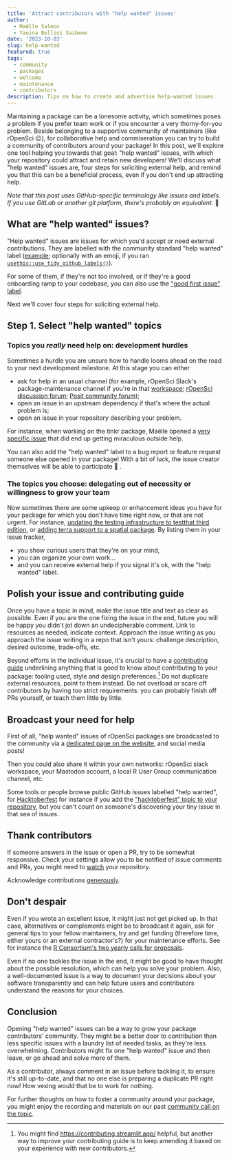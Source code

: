 ```yaml
---
title: 'Attract contributors with "help wanted" issues'
author:
  - Maëlle Salmon
  - Yanina Bellini Saibene
date: '2023-10-03'
slug: help-wanted
featured: true 
tags:
  - community
  - packages
  - welcome
  - maintenance
  - contributors
description: Tips on how to create and advertise help-wanted issues.
---
```


Maintaining a package can be a lonesome activity, which sometimes poses a problem if you prefer team work or if you encounter a very thorny-for-you problem.
Beside belonging to a supportive community of maintainers (like rOpenSci :wink:), for collaborative help and commiseration you can try to build a community of contributors around your package!
In this post, we'll explore one tool helping you towards that goal: "help wanted" issues, with which your repository could attract and retain new developers! We'll discuss what "help wanted" issues are, four steps for soliciting external help, and remind you that this can be a beneficial process, even if you don't end up attracting help.

_Note that this post uses GitHub-specific terminology like issues and labels. If you use GitLab or another git platform, there's probably an equivalent._ :slightly_smiling_face:

## What are "help wanted" issues?

"Help wanted" issues are issues for which you'd accept or need external contributions.
They are labelled with the community standard "help wanted" label ([example](https://github.com/ropensci/osmextract/issues/286); optionally with an emoji, if you ran [`usethis::use_tidy_github_labels()`](https://usethis.r-lib.org/reference/use_github_labels.html)).

For some of them, if they're not too involved, or if they're a good onboarding ramp to your codebase, you can also use the ["good first issue" label](https://docs.github.com/en/communities/setting-up-your-project-for-healthy-contributions/encouraging-helpful-contributions-to-your-project-with-labels).

Next we'll cover four steps for soliciting external help.

## Step 1. Select "help wanted" topics

### Topics you *really* need help on: development hurdles

Sometimes a hurdle you are unsure how to handle looms ahead on the road to your next development milestone.
At this stage you can either
- ask for help in an usual channel (for example, rOpenSci Slack's package-maintenance channel if you're in that [workspace](https://contributing.ropensci.org/resources.html#channels); [rOpenSci discussion forum](/blog/2022/01/11/ropensci-forum/); [Posit community forum](https://community.rstudio.com/));
- open an issue in an upstream dependency if that's where the actual problem is;
- open an issue in your repository describing your problem.

For instance, when working on the tinkr package, Maëlle opened a [very specific issue](https://github.com/ropensci/tinkr/issues/9) that did end up getting miraculous outside help.

You can also add the "help wanted" label to a bug report or feature request someone else opened in your package!
With a bit of luck, the issue creator themselves will be able to participate 🎉 .

### The topics you choose: delegating out of necessity or willingness to grow your team

Now sometimes there are some upkeep or enhancement ideas you have for your package for which you don't have time right now, or that are not urgent.
For instance, [updating the testing infrastructure to testthat third edition](https://github.com/ropensci/geojsonio/issues/183), or [adding terra support to a spatial package](https://github.com/ropensci/landscapetools/issues/33).
By listing them in your issue tracker, 

- you show curious users that they're on your mind, 
- you can organize your own work... 
- and you can receive external help if you signal it's ok, with the "help wanted" label.

## Polish your issue and contributing guide

Once you have a topic in mind, make the issue title and text as clear as possible.
Even if you are the one fixing the issue in the end, future you will be happy you didn't jot down an undecipherable comment.
Link to resources as needed, indicate context.
Approach the issue writing as you approach the issue writing in a repo that isn't yours: challenge description, desired outcome, trade-offs, etc.

Beyond efforts in the individual issue, it's crucial to have a [contributing guide](https://devguide.ropensci.org/collaboration.html#contributing-guide) underlining anything that is good to know about contributing to your package: tooling used, style and design preferences.[^ctb]
Do not duplicate external resources, point to them instead.
Do not overload or scare off contributors by having too strict requirements: you can probably finish off PRs yourself, or teach them little by little. 

[^ctb]: You might find https://contributing.streamlit.app/ helpful, but another way to improve your contributing guide is to keep amending it based on your experience with new contributors.

## Broadcast your need for help

First of all, "help wanted" issues of rOpenSci packages are broadcasted to the community via a [dedicated page on the website](/help-wanted), and social media posts!

Then you could also share it within your own networks: rOpenSci slack workspace, your Mastodon account, a local R User Group communication channel, etc.

Some tools or people browse public GitHub issues labelled "help wanted", for [Hacktoberfest](https://hacktoberfest.com/) for instance if you add the ["hacktoberfest" topic to your repository](https://hacktoberfest.com/participation/), but you can't count on someone's discovering your tiny issue in that sea of issues.

## Thank contributors

If someone answers in the issue or open a PR, try to be somewhat responsive.
Check your settings allow you to be notified of issue comments and PRs, you might need to [watch](https://docs.github.com/en/account-and-profile/managing-subscriptions-and-notifications-on-github/managing-subscriptions-for-activity-on-github/viewing-your-subscriptions) your repository.

Acknowledge contributions [generously](https://devguide.ropensci.org/collaboration.html?q=generous#attributions).

## Don't despair

Even if you wrote an excellent issue, it might just not get picked up.
In that case, alternatives or complements might be to broadcast it again, ask for general tips to your fellow maintainers, try and get funding (therefore time, either yours or an external contractor's?) for your maintenance efforts.
See for instance the [R Consortium's two yearly calls for proposals](https://www.r-consortium.org/all-projects/call-for-proposals#Rstats).

Even if no one tackles the issue in the end, it might be good to have thought about the possible resolution, which can help you solve your problem. 
Also, a well-documented issue is a way to document your decisions about your software transparently and can help future users and contributors understand the reasons for your choices.

## Conclusion

Opening "help wanted" issues can be a way to grow your package contributors' community.
They might be a better door to contribution than less specific issues with a laundry list of needed tasks, as they're less overwhelming.
Contributors might fix one "help wanted" issue and then leave, or go ahead and solve more of them.

As a contributor, always comment in an issue before tackling it, to ensure it's still up-to-date, and that no one else is preparing a duplicate PR right now!
How vexing would that be to work for nothing.

For further thoughts on how to foster a community around your package, you might enjoy the recording and materials on our past [community call on the topic](/commcalls/apr2021-pkg-community/).